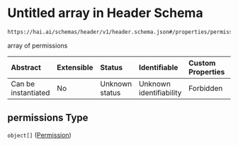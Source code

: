 # Untitled array in Header Schema

```txt
https://hai.ai/schemas/header/v1/header.schema.json#/properties/permissions
```

array of permissions

| Abstract            | Extensible | Status         | Identifiable            | Custom Properties | Additional Properties | Access Restrictions | Defined In                                                                                |
| :------------------ | :--------- | :------------- | :---------------------- | :---------------- | :-------------------- | :------------------ | :---------------------------------------------------------------------------------------- |
| Can be instantiated | No         | Unknown status | Unknown identifiability | Forbidden         | Allowed               | none                | [header.schema.json\*](../../schemas/header/v1/header.schema.json "open original schema") |

## permissions Type

`object[]` ([Permission](permission.md))
